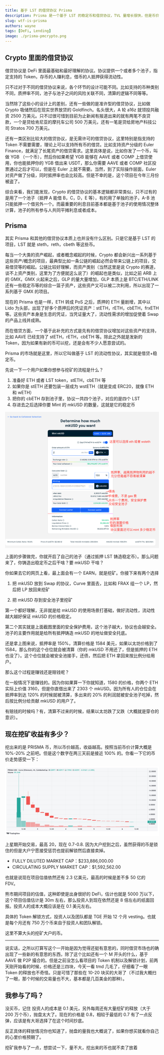 ```yaml
---
title: 基于 LST 的借贷协议 Prisma
description: Prisma 是一个基于 LST 的稳定币和借贷协议，TVL 量增长很快，但是币价下跌更快。
slug: wtf-is-prisma
authors: wayne
tags: [DeFi, Lending]
image: ./prisma-pmcrypto.png
---
```


## Crypto 里面的借贷协议

借贷协议是 DeFi 里面最基础和最好理解的协议。协议提供一个或者多个池子，指定支持的 Token，存币的人赚利息，借币的人抵押获得流动性。

只不过对于不同的借贷协议来说，各个环节的设计可能不同。比如支持的币种类别不同，质押率不同，池子与池子之间的风险关联不同，清算的逻辑不同等等。

当然除了这些小的设计上的差别，还有一些做的是准许型的借贷协议，比如做 Crypto 吸储然后在现实世界放贷的 Goldfinch。名头很大，A 轮 a16z 就领投共融资 2500 万美元。只不过很可惜到目前为止新闻有报道出来的就有两笔不良贷款，一个是贷给肯尼亚的摩托车公司 500 万美元，还有一笔是贷给房地产科技公司 Stratos 700 万美元。

还有一类区别比较大的借贷协议，是无需许可的借贷协议，这里特别是指支持的 Token 不需要需要，理论上可以支持所有币的借贷。比如支持资产分级的 Euler Finance，就满足了长尾资产的借贷需求。这里具体是说，比如你发了一个币，叫做 YGB （一个币），然后你如果希望 YGB 能够在 AAVE 或者 COMP 上借贷使用，你也能抵押你的 YGB 借出来 USDT，那么你需要 AAVE 或者 COMP 社区投票通过之后才可以，但是在 Euler 上就不需要。当然，到了实际操作层面，Euler 对资产做了分级，同时抵押率也会比较高。但是不幸的是，这个项目在今年三月份被盗了。

<!-- truncate -->

综合来看，我们能发现，Crypto 的借贷协议的基本逻辑都非常类似，只不过有的是用了一个池子（抵押 A 能借 B，C，D，E 等），有的用了单独的池子，A-B 池只能抵押一个借另外一个。而最重要的利息目前基本都是基于池子的使用情况整体计算，池子的所有参与人共同平摊利息或者成本。

## Prisma

其实 Prisma 和其他的借贷协议本质上也并没有什么区别。只是它是基于 LST 的项目，LST 就是 steth，reth，cbeth 等这些币。

每当一个大类的资产崛起，或者概念崛起的时候，Crypto 都会新兴出一系列基于这些资产/概念的项目，最典型比如一条公链的崛起必然会带来公链上的项目，交易借贷等的崛起。公链比较好理解，而资产类别（当然这里是说 Crypto 的赛道，谈不上资产类别，这里为了方便就这么说了）的崛起也是类似，比如之前 ARB 上的 GMX，GMX 火起来之后，GLP 的量大量增加，GLP 本质上是 BTC/ETH/LINK 还有一些稳定币等的综合一篮子资产，这些资产又可以被二次利用，所以出现了一系列基于 GMX 的项目。

现在的 Prisma 也是一样，ETH 转成 PoS 之后，质押的 ETH 量剧增，其中以 Lido 为头部，出现了好多个质押后的凭证资产：stETH，rETH，cbETH，frxETH 等。这些资产本身是生息的凭证，当凭证量大了，流动性需求的增加促使着 Swap 的产品上线并成熟。

而在借贷方面，一个基于此补充的方式是先有的借贷协议增加对这些资产的支持，比如 AAVE 已经支持了 stETH，rETH，cbETH 等。除此之外就是发新的 Token，因为如果有新的币可以挖，还是会有不少人愿意尝试的。

Prisma 的市场就是这里，所以它叫做基于 LST 的流动性协议，其实就是借贷+稳定币。

先说一下一个用户如果你想参与挖矿的流程是什么？

1. 准备好 ETH 或者 LST token，stETH，cbETH 等
2. 如果你是 stETH 还要包装一层成为 wstETH（就是变成 ERC20，就像 ETH 和 wETH）
3. 把你的 cbETH 存到池子里，协议一共四个池子，对应的是四个 LST 
4. 存进去之后选择你要 Mint 的 mkUSD 的数量，这就是它的稳定币

![Prisma 的质押 Mint mkUSD ](./Prisma.png)

上面的步骤做完，你就开启了自己的池子（通过抵押 LST 铸造稳定币）。那么问题来了，你铸造出稳定币之后干啥？要 mkUSD 干啥？

你如果去它的网页上看，最上面会有一个 EARN，就是挖矿。你接下来有两个选择

1. 把 mkUSD 放到 Swap 的协议，Curve 里面去，比如和 FRAX 组一个 LP，然后把 LP 放回来挖矿

2. 把 mkUSD 存到安全池子里挖矿

第一个都好理解，无非就是给 mkUSD 的使用场景打基础，做好流动性，流动性越大越好保证 mkUSD 的价格稳定。

第二个其实就是上面截图里面的安全保护费用，这个池子越大，协议也会越安全。池子的主要作用就是给所有抵押铸造 mkUSD 的地址做安全托底。

还是拿上图来说，抵押率是 150%，清算价格是 1584 美元，如果以太坊价格到了 1584，那么你的这个仓位就会被清算（你的 mkUSD 不用还了，但是抵押的 ETH 也没了）。这个仓位就会被安全池接手，还债，然后把 ETH 拿回来按比例分给用户。

那么这个过程是赚钱还是赔钱呢？

在一般情况下是赚钱的。因为你如果算一下你就知道，1580 的价格，你两个 ETH 实际上价值 3160，但是你直借出来了 2303 个 mkUSD。因为所有人的仓位会在抵押率到达 120% 的时候就被清算，多出来的 20% 的利润就被安全池子吃掉，然后按比例分给贡献 mkUSD 的用户了。

有赔钱的时候吗？有，清算不过来的时候，结果以太坊跌了又跌（大概就是穿仓的意识）。

## 现在挖矿收益有多少？

挖出来的是 PRISMA 币，所以币价越高，收益越高。按照当前币价计算大概是 10%-20% 之前吧。但是这个数字在两三天前是接近 100% 的。你看一下它的币价走势感受一下：

![Prisma 的价格](./PRISMA_USD_2023-11-06_11-36-37.png)

上星期开始交易，最高 20，现在 0.7-0.8. 因为大户挖到之后，虽然获得的币是锁住的但是大户宁愿接受惩罚也提前解锁然后直接卖掉。

- FULLY DILUTED MARKET CAP：$233,886,000.00
- CIRCULATING SUPPLY MARKET CAP：$1,592,562.00

也就是说现在项目估值依然还有 2.3 亿美元，最高的时候是差不多 50 亿的 FDV。

熊市期间项目的估值，这种即使是出身很好的 DeFi，估计也就是 5000 万以下，这个项目估值估计是 30m 左右，那么投资人到现在依然还是 8 倍左右的纸面回报。投资人的成本大概应该是在 0.1 美元左右。

具体的 Token 解锁方式，投资人以及团队都是 TGE 开始 12 个月 vesting。也就是每个月还有 750 万个币来自于投资人和团队解锁。

这里不算大头的挖矿大户的币。

---

说实话，之所以打算写这个一开始是因为觉得还挺有意思的，同时借贷市场也的确出现了一些新的有意思的东西，除了这个比如还有一个 M 开头的什么，基于 AAVE 做 P2P 撮合的。但是之前没怎么看项目的 Token 机制以及解锁计划，前两天刚开始看的时候，价格还是三四块，今天一看 tmd 几毛了，仔细看了一眼 Token 的释放也不奇怪。只是可惜了那些在 10-20 块买的大哥了（不过我大概扫了一眼，那个时候的交易量也不大，基本都是几百美金的那种）。

## 我参与了吗？

没买币，记住 投资人的成本是 0.1 美元，另外每周还有大量挖矿的释放（大于 200 万个币），抛盘太大了。现在的价格是 0.8，相较于最低的 0.7 有了一点反弹，应该是有大哥选择了在这个时间抄底。

反正具体的释放情况你也知道了，抛盘的量我也大概说了，如果你想买就看你自己的心里价格预期了。

挖矿我参与了一点，想尝试一下，量不大，挖出来的币也就不卖了放着

